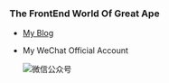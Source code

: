 ### The FrontEnd World Of Great Ape

- [My Blog](https://muzhidong.github.io)

- My WeChat Official Account
  
  ![微信公众号](./wechatOfficialAccount.png)
